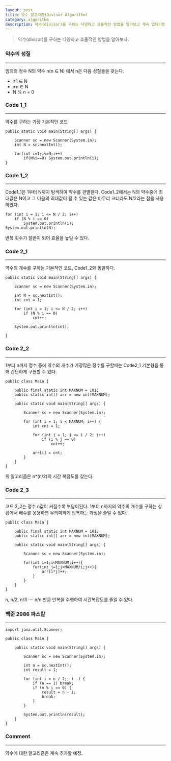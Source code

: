 ```yaml
---
layout: post
title: 약수 알고리즘(Divisor Algorithm)
category: algorithm
description: 약수(divisor)를 구하는 다양하고 효율적인 방법을 알아보고 계속 업데이트 하자.
---
```


> 약수(divisor)를 구하는 다양하고 효율적인 방법을 알아보자.

<!--description-->

### 약수의 성질

-----------------------
임의의 정수 N의 약수 n(n ∈ N) 에서 n은 다음 성질들을 갖는다.
- ±1 ∈ N
- ±n ∈ N
- N % n = 0


### Code 1_1

-----------------------
약수를 구하는 가장 기본적인 코드
```
public static void main(String[] args) {

	Scanner sc = new Scanner(System.in);
	int N = sc.nextInt();

	for(int i=1;i<=N;i++)
		if(N%i==0) System.out.println(i);
}
```


### Code 1_2

-----------------------
Code1_1은 1부터 N까지 탐색하여 약수를 판별한다. Code1_2에서는 N의 약수중에 최대값은 N이고 그 다음의 최대값이 될 수 있는 값은 아무리 크더라도 N/2라는 점을 사용하였다. 
```
for (int i = 1; i <= N / 2; i++)
	if (N % i == 0)
		System.out.println(i);
System.out.println(N);
```
반복 횟수가 절반이 되어 효율을 높일 수 있다.


### Code 2_1

-----------------------
약수의 개수를 구하는 기본적인 코드, Code1_2와 동일하다.

```
public static void main(String[] args) {

	Scanner sc = new Scanner(System.in);

	int N = sc.nextInt();
	int cnt = 1;

	for (int i = 1; i <= N / 2; i++)
		if (N % i == 0)
			cnt++;

	System.out.println(cnt);

}
```


### Code 2_2

-----------------------
1부터 n까지 정수 중에 약수의 개수가 가장많은 정수를 구할때는 Code2_1 기본형을 통해 간단하게 구현할 수 있다.
```
public class Main {

	public final static int MAXNUM = 101;
	public static int[] arr = new int[MAXNUM];

	public static void main(String[] args) {

		Scanner sc = new Scanner(System.in);

		for (int i = 1; i < MAXNUM; i++) {
			int cnt = 1;

			for (int j = 1; j <= i / 2; j++)
				if (i % j == 0)
					cnt++;

			arr[i] = cnt;
		}
	}
}
```
위 알고리즘은 n*(n/2)의 시간 복잡도를 갖는다.



### Code 2_3

-----------------------
코드 2_2는 정수 n값이 커질수록 부담이된다. 1부터 n까지의 약수의 개수를 구하는 상황에서 배수를 응용하면 무의미하게 반복하는 과정을 줄일 수 있다.
```
public class Main {

	public final static int MAXNUM = 101;
	public static int[] arr = new int[MAXNUM];

	public static void main(String[] args) {

		Scanner sc = new Scanner(System.in);

		for(int i=1;i<MAXNUM;i++){
			for(int j=1;j<MAXNUM/i;j++){
				arr[i*j]++;
			}
		}
	}
}
```
n, n/2, n/3 ···· n/n 만큼 반복을 수행하여 시간복잡도를 줄일 수 있다.


### 백준 2986 파스칼

-----------------------

```
import java.util.Scanner;

public class Main {

	public static void main(String[] args) {

		Scanner sc = new Scanner(System.in);

		int n = sc.nextInt();
		int result = 1;

		for (int i = n / 2;; i--) {
			if (n == 1) break;
			if (n % i == 0) {
				result = n - i;
				break;
			}
		}

		System.out.println(result);
	}
}
```


### Comment

-----------------------
약수에 대한 알고리즘은 계속 추가할 예정.